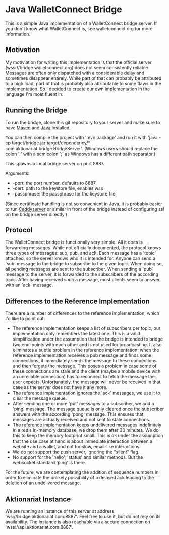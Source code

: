 # Java WalletConnect Bridge

This is a simple Java implementation of a WalletConnect bridge server. If you don't know what WalletConnect is, see walletconnect.org for more information.

## Motivation

My motiviation for writing this implementation is that the official server (wss://bridge.walletconnect.org) does not seem consistently reliable. Messages are often only dispatched with a considerable delay and sometimes disappear entirely. While part of that can probably be attributed to a high load, part of that is probably also attributable to some flaws in the implementation. So I decided to create our own implementation in the language I'm most fluent in.

## Running the Bridge

To run the bridge, clone this git repository to your server and make sure to have [Maven](https://maven.apache.org/) and [Java](https://openjdk.java.net/install/) installed.

You can then compile the project with 'mvn package' and run it with 'java -cp target/bridge.jar:target/dependency/* com.aktionariat.bridge.BridgeServer'. (Windows users should replace the colon ':' with a semicolon ';' as Windows has a different path separator.)

This spawns a local bridge server on port 8887.

Arguments:

- -port: the port number, defaults to 8887
- -cert: path to the keystore file, enables wss
- -passphrase: the passphrase for the keystore file

(Since certificate handling is not so convenient in Java, it is probably easier to run [Caddyserver](http://caddyserver.com/) or similar in front of the bridge instead of configuring ssl on the bridge server directly.)

## Protocol

The WalletConnect bridge is functionally very simple. All it does is forwarding messages. While not officially documented, the protocol knows three types of messages: sub, pub, and ack. Each message has a 'topic' attached, so the server knows who it is intended for. Anyone can send a 'sub' message to the bridge to subscribe to the given topic. When doing so, all pending messages are sent to the subscriber. When sending a 'pub' message to the server, it is forwarded to the subscribers of the according topic. After having received such a message, most clients seem to answer with an 'ack' message.

## Differences to the Reference Implementation

There are a number of differences to the reference implementation, which I'd like to point out:

* The reference implementation keeps a list of subscribers per topic, our implementation only remembers the latest one. This is a valid simplification under the assumption that the bridge is intended to bridge two end-points with each other and is not used for broadcasting. It also eliminates a subtle problem in the reference implementation: when the reference implementation receives a pub message and finds some connections, it immediately sends the message to these connections and then forgets the message. This poses a problem in case some of these connections are stale and the client (maybe a mobile device with an unreliable connection) has to reconnect to fetch the message the user expects. Unfortunately, the message will never be received in that case as the server does not have it any more.
* The reference implementation ignores the 'ack' messages, we use it to clear the message queue.
* After sending one or more 'put' messages to a subscriber, we add a 'ping' message. The message queue is only cleared once the subscriber answers with the according 'pong' message. This ensures that messages are actually received and not sent to stale connections.
* The reference implementation keeps undelivered messages indefinitely in a redis in-memory database, we drop them after 30 minutes. We do this to keep the memory footprint small. This is ok under the assumption that the use case at hand is about immediate interaction between a website and a wallet, and not for slow, email-like interactions.
* We do not support the push server, ignoring the "silent" flag.
* No support for the 'hello', 'status' and similar methods. But the websocket standard 'ping' is there.

For the future, we are contemplating the addition of sequence numbers in order to eliminate the unlikely possibility of a delayed ack leading to the deletion of an undelivered message.

## Aktionariat Instance

We are running an instance of this server at address 'ws://bridge.aktionariat.com:8887'. Feel free to use it, but do not rely on its availability. The instance is also reachable via a secure connection on 'wss://api.aktionariat.com:8887'.

